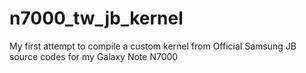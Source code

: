 n7000_tw_jb_kernel
==================

My first attempt to compile a custom kernel from Official Samsung JB source codes for my Galaxy Note N7000

